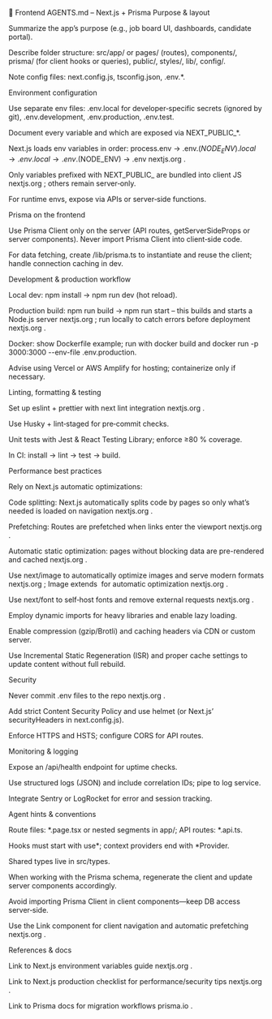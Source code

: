 🎨 Frontend AGENTS.md – Next.js + Prisma
Purpose & layout

Summarize the app’s purpose (e.g., job board UI, dashboards, candidate portal).

Describe folder structure: src/app/ or pages/ (routes), components/, prisma/ (for client hooks or queries), public/, styles/, lib/, config/.

Note config files: next.config.js, tsconfig.json, .env.*.

Environment configuration

Use separate env files: .env.local for developer‑specific secrets (ignored by git), .env.development, .env.production, .env.test.

Document every variable and which are exposed via NEXT_PUBLIC_*.

Next.js loads env variables in order: process.env → .env.$(NODE_ENV).local → .env.local → .env.$(NODE_ENV) → .env
nextjs.org
.

Only variables prefixed with NEXT_PUBLIC_ are bundled into client JS
nextjs.org
; others remain server‑only.

For runtime envs, expose via APIs or server‑side functions.

Prisma on the frontend

Use Prisma Client only on the server (API routes, getServerSideProps or server components). Never import Prisma Client into client‑side code.

For data fetching, create /lib/prisma.ts to instantiate and reuse the client; handle connection caching in dev.

Development & production workflow

Local dev: npm install → npm run dev (hot reload).

Production build: npm run build → npm run start – this builds and starts a Node.js server
nextjs.org
; run locally to catch errors before deployment
nextjs.org
.

Docker: show Dockerfile example; run with docker build and docker run -p 3000:3000 --env-file .env.production.

Advise using Vercel or AWS Amplify for hosting; containerize only if necessary.

Linting, formatting & testing

Set up eslint + prettier with next lint integration
nextjs.org
.

Use Husky + lint‑staged for pre‑commit checks.

Unit tests with Jest & React Testing Library; enforce ≥80 % coverage.

In CI: install → lint → test → build.

Performance best practices

Rely on Next.js automatic optimizations:

Code splitting: Next.js automatically splits code by pages so only what’s needed is loaded on navigation
nextjs.org
.

Prefetching: Routes are prefetched when links enter the viewport
nextjs.org
.

Automatic static optimization: pages without blocking data are pre-rendered and cached
nextjs.org
.

Use next/image to automatically optimize images and serve modern formats
nextjs.org
; Image extends <img> for automatic optimization
nextjs.org
.

Use next/font to self‑host fonts and remove external requests
nextjs.org
.

Employ dynamic imports for heavy libraries and enable lazy loading.

Enable compression (gzip/Brotli) and caching headers via CDN or custom server.

Use Incremental Static Regeneration (ISR) and proper cache settings to update content without full rebuild.

Security

Never commit .env files to the repo
nextjs.org
.

Add strict Content Security Policy and use helmet (or Next.js’ securityHeaders in next.config.js).

Enforce HTTPS and HSTS; configure CORS for API routes.

Monitoring & logging

Expose an /api/health endpoint for uptime checks.

Use structured logs (JSON) and include correlation IDs; pipe to log service.

Integrate Sentry or LogRocket for error and session tracking.

Agent hints & conventions

Route files: *.page.tsx or nested segments in app/; API routes: *.api.ts.

Hooks must start with use*; context providers end with *Provider.

Shared types live in src/types.

When working with the Prisma schema, regenerate the client and update server components accordingly.

Avoid importing Prisma Client in client components—keep DB access server‑side.

Use the Link component for client navigation and automatic prefetching
nextjs.org
.

References & docs

Link to Next.js environment variables guide
nextjs.org
.

Link to Next.js production checklist for performance/security tips
nextjs.org
.

Link to Prisma docs for migration workflows
prisma.io
.
